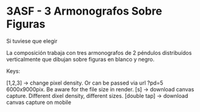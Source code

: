# 3ASF - 3 Armonografos Sobre Figuras

Si tuviese que elegir 

La composición trabaja con tres armonografos de 2 péndulos distribuídos verticalmente que dibujan sobre figuras en blanco y negro.

Keys:

[1,2,3] -> change pixel density. Or can be passed via url ?pd=5 6000x9000pix. Be aware for the file size in render. 
[s] -> download canvas capture. Different dixel density, different sizes.
[double tap] -> download canvas capture on mobile


